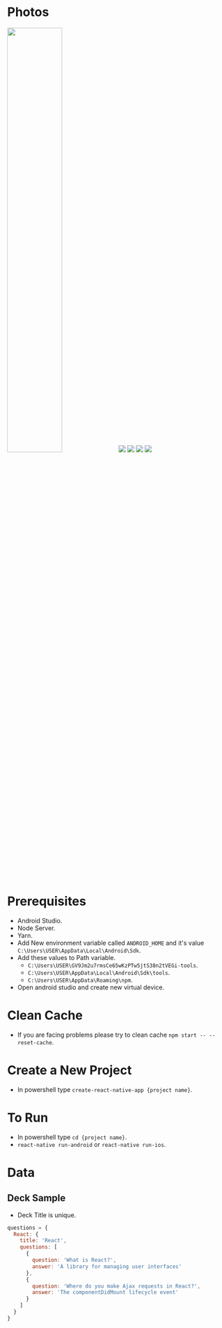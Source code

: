 # Photos
<img src = "gitImages/1.png" width="50%" height="50%">
<img src = "gitImages/2.png">
<img src = "gitImages/3.png">
<img src = "gitImages/4.png">
<img src = "gitImages/5.png">

# Prerequisites  
* Android Studio.
* Node Server.
* Yarn.
* Add New environment variable called `ANDROID_HOME` and it's value `C:\Users\USER\AppData\Local\Android\Sdk`.
* Add these values to Path variable.
    * `C:\Users\USER\GV9Jm2u7rmsCe65wKzPTw5jtS38n2tVEGi-tools`.
    * `C:\Users\USER\AppData\Local\Android\Sdk\tools`.
    * `C:\Users\USER\AppData\Roaming\npm`.
* Open android studio and create new virtual device.

# Clean Cache
* If you are facing problems please try to clean cache `npm start -- --reset-cache`.
# Create a New Project
* In powershell type `create-react-native-app {project name}`.

# To Run
* In powershell type `cd {project name}`.
* `react-native run-android` or `react-native run-ios`.

# Data
## Deck Sample
* Deck Title is unique.
```javascript
questions = {
  React: {
    title: 'React',
    questions: [
      {
        question: 'What is React?',
        answer: 'A library for managing user interfaces'
      },
      {
        question: 'Where do you make Ajax requests in React?',
        answer: 'The componentDidMount lifecycle event'
      }
    ]
  }
}
```
